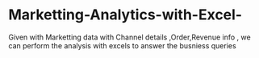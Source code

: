# Marketting-Analytics-with-Excel-
Given with Marketting data with Channel details ,Order,Revenue info , we can perform the analysis with excels to answer the busniess queries 
